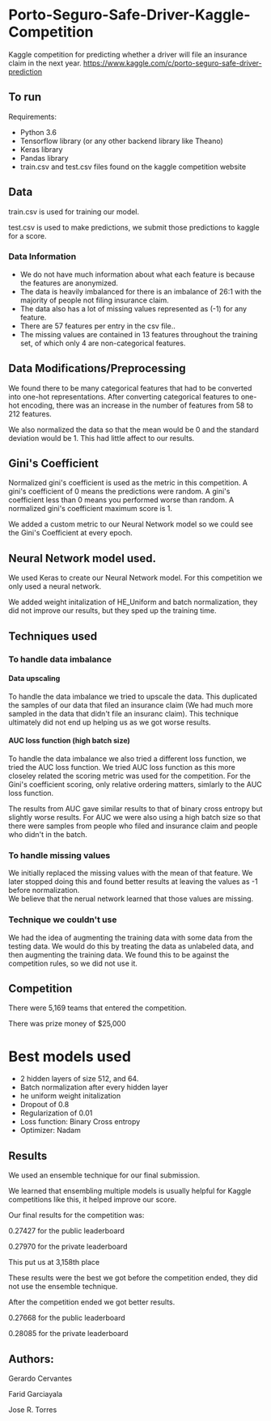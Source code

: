 # Porto-Seguro-Safe-Driver-Kaggle-Competition
Kaggle competition for predicting whether a driver will file an insurance claim in the next year.
https://www.kaggle.com/c/porto-seguro-safe-driver-prediction

## To run

Requirements:
* Python 3.6
* Tensorflow library (or any other backend library like Theano)
* Keras library
* Pandas library
* train.csv and test.csv files found on the kaggle competition website


## Data
train.csv is used for training our model.

test.csv is used to make predictions, we submit those predictions to kaggle for a score.

### Data Information

* We do not have much information about what each feature is because the features are anonymized.
* The data is heavily imbalanced for there is an imbalance of 26:1 with the majority of people not filing insurance claim.
* The data also has a lot of missing values represented as (-1) for any feature.
* There are 57 features per entry in the csv file..
* The missing values are contained in 13 features throughout the training set, of which only 4 are non-categorical features.

## Data Modifications/Preprocessing
We found there to be many categorical features that had to be converted into one-hot representations.  After converting categorical features to one-hot encoding, there was an increase in the number of features from 58 to 212 features.

We also normalized the data so that the mean would be 0 and the standard deviation would be 1.  This had little affect to our results.

## Gini's Coefficient
Normalized gini's coefficient is used as the metric in this competition.
A gini's coefficient of 0 means the predictions were random.
A gini's coefficient less than 0 means you performed worse than random.
A normalized gini's coefficient maximum score is 1.

We added a custom metric to our Neural Network model so we could see the Gini's Coefficient at every epoch.

## Neural Network model used.
We used Keras to create our Neural Network model.  For this competition we only used a neural network.

We added weight initalization of HE_Uniform and batch normalization, they did not improve our results, but they sped up the training time.

## Techniques used

### To handle data imbalance

#### Data upscaling

To handle the data imbalance we tried to upscale the data.  This duplicated the samples of our data that filed an insurance claim (We had much more sampled in the data that didn't file an insuranc claim).
This technique ultimately did not end up helping us as we got worse results.

#### AUC loss function (high batch size)

To handle the data imbalance we also tried a different loss function, we tried the AUC loss function.  We tried AUC loss function as this more closeley related the scoring metric was used for the competition.
For the Gini's coefficient scoring, only relative ordering matters, simlarly to the AUC loss function.

The results from AUC gave similar results to that of binary cross entropy but slightly worse results.  For AUC we were also using a high batch size so that there were samples from people who filed and insurance claim and people who didn't in the batch.


### To handle missing values

We initially replaced the missing values with the mean of that feature.  We later stopped doing this and found better results at leaving the values as -1 before normalization.  
We believe that the nerual network learned that those values are missing.


### Technique we couldn't use

We had the idea of augmenting the training data with some data from the testing data.  We would do this by treating the data as unlabeled data, and then augmenting the training data.
We found this to be against the competition rules, so we did not use it.

## Competition
There were 5,169 teams that entered the competition.

There was prize money of $25,000

# Best models used
* 2 hidden layers of size 512, and 64.
* Batch normalization after every hidden layer
* he uniform weight initalization
* Dropout of 0.8
* Regularization of 0.01
* Loss function: Binary Cross entropy
* Optimizer: Nadam


## Results
We used an ensemble technique for our final submission.

We learned that ensembling multiple models is usually helpful for Kaggle competitions like this, it helped improve our score.

Our final results for the competition was:

0.27427 for the public leaderboard

0.27970 for the private leaderboard

This put us at 3,158th place

These results were the best we got before the competition ended, they did not use the ensemble technique.

After the competition ended we got better results.

0.27668 for the public leaderboard

0.28085 for the private leaderboard


## Authors:
Gerardo Cervantes

Farid Garciayala

Jose R. Torres

